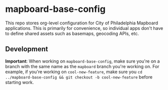 # mapboard-base-config

This repo stores org-level configuration for City of Philadelphia Mapboard applications. This is primarily for convenience, so individual apps don't have to define shared assets such as basemaps, geocoding APIs, etc.

## Development

**Important**: When working on `mapboard-base-config`, make sure you're on a branch with the same name as the `mapboard` branch you're working on. For example, if you're working on `cool-new-feature`, make sure you `cd ../mapboard-base-config && git checkout -b cool-new-feature` before starting work.
